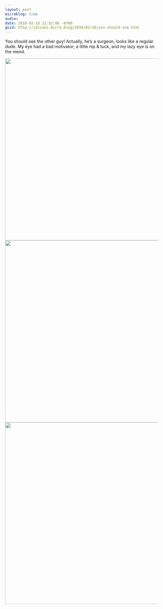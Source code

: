```yaml
---
layout: post
microblog: true
audio: 
date: 2018-02-16 12:52:00 -0700
guid: http://jalvani.micro.blog/2018/02/16/you-should-see.html
---
```

You should see the other guy! Actually, he’s a surgeon, looks like a regular dude. My eye had a bad motivator; a little nip & tuck, and my lazy eye is on the mend.

<img src="http://micro.jehanalvani.com/uploads/2018/d2b86db79b.jpg" width="600" height="600" /><img src="http://micro.jehanalvani.com/uploads/2018/980a6c987b.jpg" width="600" height="600" /><img src="http://micro.jehanalvani.com/uploads/2018/56bf088b63.jpg" width="600" height="599" />
